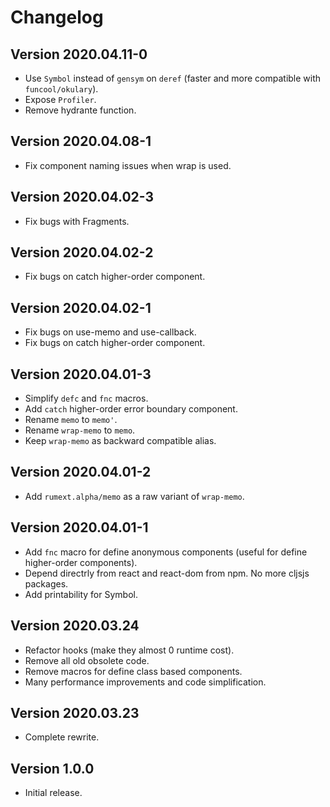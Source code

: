 # Changelog #

## Version 2020.04.11-0

- Use `Symbol` instead of `gensym` on `deref` (faster and more
  compatible with `funcool/okulary`).
- Expose `Profiler`.
- Remove hydrante function.


## Version 2020.04.08-1

- Fix component naming issues when wrap is used.


## Version 2020.04.02-3

- Fix bugs with Fragments.


## Version 2020.04.02-2

- Fix bugs on catch higher-order component.


## Version 2020.04.02-1

- Fix bugs on use-memo and use-callback.
- Fix bugs on catch higher-order component.


## Version 2020.04.01-3

- Simplify `defc` and `fnc` macros.
- Add `catch` higher-order error boundary component.
- Rename `memo` to `memo'`.
- Rename `wrap-memo` to `memo`.
- Keep `wrap-memo` as backward compatible alias.



## Version 2020.04.01-2

- Add `rumext.alpha/memo` as a raw variant of `wrap-memo`.


## Version 2020.04.01-1

- Add `fnc` macro for define anonymous components (useful for define
  higher-order components).
- Depend directrly from react and react-dom from npm. No more cljsjs packages.
- Add printability for Symbol.


## Version 2020.03.24

- Refactor hooks (make they almost 0 runtime cost).
- Remove all old obsolete code.
- Remove macros for define class based components.
- Many performance improvements and code simplification.


## Version 2020.03.23

- Complete rewrite.


## Version 1.0.0

- Initial release.
